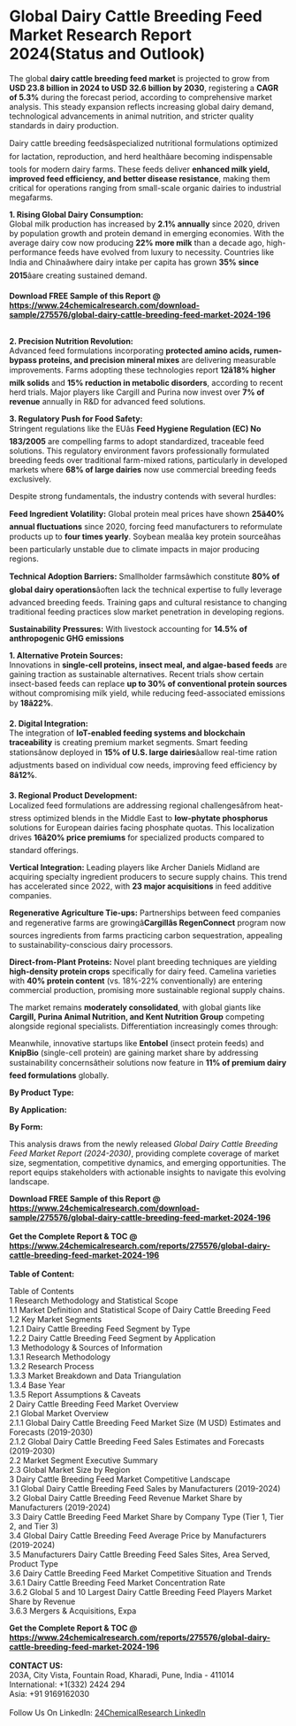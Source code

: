 <h1>Global Dairy Cattle Breeding Feed Market Research Report 2024(Status and Outlook)</h1><p>The global <strong>dairy cattle breeding feed market</strong> is projected to grow from <strong>USD 23.8 billion in 2024 to USD 32.6 billion by 2030</strong>, registering a <strong>CAGR of 5.3%</strong> during the forecast period, according to comprehensive market analysis. This steady expansion reflects increasing global dairy demand, technological advancements in animal nutrition, and stricter quality standards in dairy production.</p><p>Dairy cattle breeding feedsâspecialized nutritional formulations optimized for lactation, reproduction, and herd healthâare becoming indispensable tools for modern dairy farms. These feeds deliver <strong>enhanced milk yield, improved feed efficiency, and better disease resistance</strong>, making them critical for operations ranging from small-scale organic dairies to industrial megafarms.</p><p><strong>1. Rising Global Dairy Consumption:</strong><br>
Global milk production has increased by <strong>2.1% annually</strong> since 2020, driven by population growth and protein demand in emerging economies. With the average dairy cow now producing <strong>22% more milk</strong> than a decade ago, high-performance feeds have evolved from luxury to necessity. Countries like India and Chinaâwhere dairy intake per capita has grown <strong>35% since 2015</strong>âare creating sustained demand.</p><div><b>Download FREE Sample of this Report @ 
            <a href="https://www.24chemicalresearch.com/download-sample/275576/global-dairy-cattle-breeding-feed-market-2024-196">
            https://www.24chemicalresearch.com/download-sample/275576/global-dairy-cattle-breeding-feed-market-2024-196</a></b></div><br><p><strong>2. Precision Nutrition Revolution:</strong><br>
Advanced feed formulations incorporating <strong>protected amino acids, rumen-bypass proteins, and precision mineral mixes</strong> are delivering measurable improvements. Farms adopting these technologies report <strong>12â18% higher milk solids</strong> and <strong>15% reduction in metabolic disorders</strong>, according to recent herd trials. Major players like Cargill and Purina now invest over <strong>7% of revenue</strong> annually in R&amp;D for advanced feed solutions.</p><p><strong>3. Regulatory Push for Food Safety:</strong><br>
Stringent regulations like the EUâs <strong>Feed Hygiene Regulation (EC) No 183/2005</strong> are compelling farms to adopt standardized, traceable feed solutions. This regulatory environment favors professionally formulated breeding feeds over traditional farm-mixed rations, particularly in developed markets where <strong>68% of large dairies</strong> now use commercial breeding feeds exclusively.</p><p>Despite strong fundamentals, the industry contends with several hurdles:</p><p><strong>Feed Ingredient Volatility:</strong> Global protein meal prices have shown <strong>25â40% annual fluctuations</strong> since 2020, forcing feed manufacturers to reformulate products up to <strong>four times yearly</strong>. Soybean mealâa key protein sourceâhas been particularly unstable due to climate impacts in major producing regions.</p><p><strong>Technical Adoption Barriers:</strong> Smallholder farmsâwhich constitute <strong>80% of global dairy operations</strong>âoften lack the technical expertise to fully leverage advanced breeding feeds. Training gaps and cultural resistance to changing traditional feeding practices slow market penetration in developing regions.</p><p><strong>Sustainability Pressures:</strong> With livestock accounting for <strong>14.5% of anthropogenic GHG emissions</strong>
    </p><p><strong>1. Alternative Protein Sources:</strong><br>
Innovations in <strong>single-cell proteins, insect meal, and algae-based feeds</strong> are gaining traction as sustainable alternatives. Recent trials show certain insect-based feeds can replace <strong>up to 30% of conventional protein sources</strong> without compromising milk yield, while reducing feed-associated emissions by <strong>18â22%</strong>.</p><p><strong>2. Digital Integration:</strong><br>
The integration of <strong>IoT-enabled feeding systems and blockchain traceability</strong> is creating premium market segments. Smart feeding stationsânow deployed in <strong>15% of U.S. large dairies</strong>âallow real-time ration adjustments based on individual cow needs, improving feed efficiency by <strong>8â12%</strong>.</p><p><strong>3. Regional Product Development:</strong><br>
Localized feed formulations are addressing regional challengesâfrom heat-stress optimized blends in the Middle East to <strong>low-phytate phosphorus</strong> solutions for European dairies facing phosphate quotas. This localization drives <strong>16â20% price premiums</strong> for specialized products compared to standard offerings.</p><p><strong>Vertical Integration:</strong> Leading players like Archer Daniels Midland are acquiring specialty ingredient producers to secure supply chains. This trend has accelerated since 2022, with <strong>23 major acquisitions</strong> in feed additive companies.</p><p><strong>Regenerative Agriculture Tie-ups:</strong> Partnerships between feed companies and regenerative farms are growingâ<strong>Cargillâs RegenConnect</strong> program now sources ingredients from farms practicing carbon sequestration, appealing to sustainability-conscious dairy processors.</p><p><strong>Direct-from-Plant Proteins:</strong> Novel plant breeding techniques are yielding <strong>high-density protein crops</strong> specifically for dairy feed. Camelina varieties with <strong>40% protein content</strong> (vs. 18%-22% conventionally) are entering commercial production, promising more sustainable regional supply chains.</p><p>The market remains <strong>moderately consolidated</strong>, with global giants like <strong>Cargill, Purina Animal Nutrition, and Kent Nutrition Group</strong> competing alongside regional specialists. Differentiation increasingly comes through:</p><p>Meanwhile, innovative startups like <strong>Entobel</strong> (insect protein feeds) and <strong>KnipBio</strong> (single-cell protein) are gaining market share by addressing sustainability concernsâtheir solutions now feature in <strong>11% of premium dairy feed formulations</strong> globally.</p><p><strong>By Product Type:</strong></p><p><strong>By Application:</strong></p><p><strong>By Form:</strong></p><p>This analysis draws from the newly released <em>Global Dairy Cattle Breeding Feed Market Report (2024-2030)</em>, providing complete coverage of market size, segmentation, competitive dynamics, and emerging opportunities. The report equips stakeholders with actionable insights to navigate this evolving landscape.</p><div><b>Download FREE Sample of this Report @ 
            <a href="https://www.24chemicalresearch.com/download-sample/275576/global-dairy-cattle-breeding-feed-market-2024-196">
            https://www.24chemicalresearch.com/download-sample/275576/global-dairy-cattle-breeding-feed-market-2024-196</a></b></div><br><div><b>Get the Complete Report & TOC @ 
            <a href="https://www.24chemicalresearch.com/reports/275576/global-dairy-cattle-breeding-feed-market-2024-196">
            https://www.24chemicalresearch.com/reports/275576/global-dairy-cattle-breeding-feed-market-2024-196</a></b></div><br>
            <b>Table of Content:</b><p>Table of Contents<br />
1 Research Methodology and Statistical Scope<br />
1.1 Market Definition and Statistical Scope of Dairy Cattle Breeding Feed<br />
1.2 Key Market Segments<br />
1.2.1 Dairy Cattle Breeding Feed Segment by Type<br />
1.2.2 Dairy Cattle Breeding Feed Segment by Application<br />
1.3 Methodology & Sources of Information<br />
1.3.1 Research Methodology<br />
1.3.2 Research Process<br />
1.3.3 Market Breakdown and Data Triangulation<br />
1.3.4 Base Year<br />
1.3.5 Report Assumptions & Caveats<br />
2 Dairy Cattle Breeding Feed Market Overview<br />
2.1 Global Market Overview<br />
2.1.1 Global Dairy Cattle Breeding Feed Market Size (M USD) Estimates and Forecasts (2019-2030)<br />
2.1.2 Global Dairy Cattle Breeding Feed Sales Estimates and Forecasts (2019-2030)<br />
2.2 Market Segment Executive Summary<br />
2.3 Global Market Size by Region<br />
3 Dairy Cattle Breeding Feed Market Competitive Landscape<br />
3.1 Global Dairy Cattle Breeding Feed Sales by Manufacturers (2019-2024)<br />
3.2 Global Dairy Cattle Breeding Feed Revenue Market Share by Manufacturers (2019-2024)<br />
3.3 Dairy Cattle Breeding Feed Market Share by Company Type (Tier 1, Tier 2, and Tier 3)<br />
3.4 Global Dairy Cattle Breeding Feed Average Price by Manufacturers (2019-2024)<br />
3.5 Manufacturers Dairy Cattle Breeding Feed Sales Sites, Area Served, Product Type<br />
3.6 Dairy Cattle Breeding Feed Market Competitive Situation and Trends<br />
3.6.1 Dairy Cattle Breeding Feed Market Concentration Rate<br />
3.6.2 Global 5 and 10 Largest Dairy Cattle Breeding Feed Players Market Share by Revenue<br />
3.6.3 Mergers & Acquisitions, Expa</p><div><b>Get the Complete Report & TOC @ 
            <a href="https://www.24chemicalresearch.com/reports/275576/global-dairy-cattle-breeding-feed-market-2024-196">
            https://www.24chemicalresearch.com/reports/275576/global-dairy-cattle-breeding-feed-market-2024-196</a></b></div><br><b>CONTACT US:</b><br>
            203A, City Vista, Fountain Road, Kharadi, Pune, India - 411014<br>
            International: +1(332) 2424 294<br>
            Asia: +91 9169162030 <br><br>
            Follow Us On LinkedIn: <a href="https://www.linkedin.com/company/24chemicalresearch/">24ChemicalResearch LinkedIn</a>